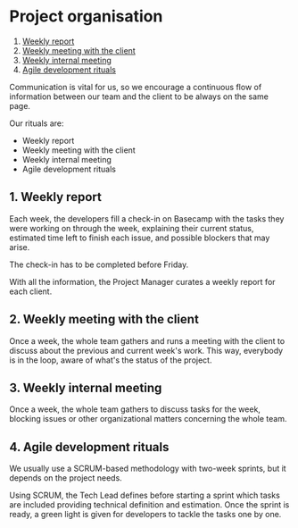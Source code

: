 # Project organisation

1. [Weekly report](#Weeklyreport)
2. [Weekly meeting with the client](#Weeklymeetingwiththeclient)
3. [Weekly internal meeting](#Weeklyinternalmeeting)
4. [Agile development rituals](#Agiledevelopmentrituals)

Communication is vital for us, so we encourage a continuous flow of information between our team and the client to be always on the same page.

Our rituals are:

- Weekly report
- Weekly meeting with the client
- Weekly internal meeting
- Agile development rituals

## 1. <a name='Weeklyreport'></a>Weekly report

Each week, the developers fill a check-in on Basecamp with the tasks they were working on through the week, explaining their current status, estimated time left to finish each issue, and possible blockers that may arise.

The check-in has to be completed before Friday.

With all the information, the Project Manager curates a weekly report for each client.

## 2. <a name='Weeklymeetingwiththeclient'></a>Weekly meeting with the client

Once a week, the whole team gathers and runs a meeting with the client to discuss about the previous and current week's work. This way, everybody is in the loop, aware of what's the status of the project.

## 3. <a name='Weeklyinternalmeeting'></a>Weekly internal meeting

Once a week, the whole team gathers to discuss tasks for the week, blocking issues or other organizational matters concerning the whole team.

## 4. <a name='Agiledevelopmentrituals'></a>Agile development rituals

We usually use a SCRUM-based methodology with two-week sprints, but it depends on the project needs.

Using SCRUM, the Tech Lead defines before starting a sprint which tasks are included providing technical definition and estimation. Once the sprint is ready, a green light is given for developers to tackle the tasks one by one.
